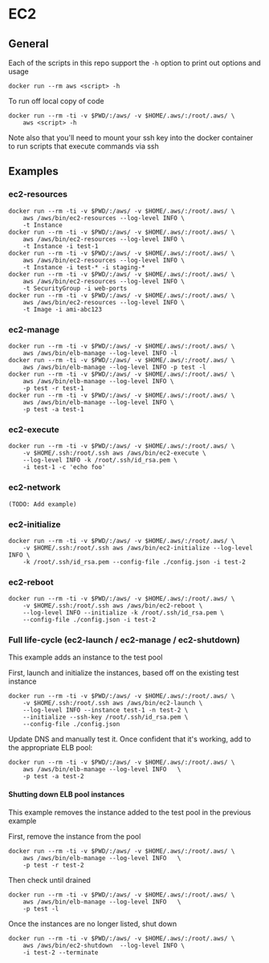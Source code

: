 # EC2

## General

Each of the scripts in this repo support the `-h` option to print out options
and usage

    docker run --rm aws <script> -h

To run off local copy of code

    docker run --rm -ti -v $PWD/:/aws/ -v $HOME/.aws/:/root/.aws/ \
        aws <script> -h

Note also that you'll need to mount your ssh key into the docker container
to run scripts that execute commands via ssh


## Examples

### ec2-resources

    docker run --rm -ti -v $PWD/:/aws/ -v $HOME/.aws/:/root/.aws/ \
        aws /aws/bin/ec2-resources --log-level INFO \
        -t Instance
    docker run --rm -ti -v $PWD/:/aws/ -v $HOME/.aws/:/root/.aws/ \
        aws /aws/bin/ec2-resources --log-level INFO \
        -t Instance -i test-1
    docker run --rm -ti -v $PWD/:/aws/ -v $HOME/.aws/:/root/.aws/ \
        aws /aws/bin/ec2-resources --log-level INFO \
        -t Instance -i test-* -i staging-*
    docker run --rm -ti -v $PWD/:/aws/ -v $HOME/.aws/:/root/.aws/ \
        aws /aws/bin/ec2-resources --log-level INFO \
        -t SecurityGroup -i web-ports
    docker run --rm -ti -v $PWD/:/aws/ -v $HOME/.aws/:/root/.aws/ \
        aws /aws/bin/ec2-resources --log-level INFO \
        -t Image -i ami-abc123

### ec2-manage

    docker run --rm -ti -v $PWD/:/aws/ -v $HOME/.aws/:/root/.aws/ \
        aws /aws/bin/elb-manage --log-level INFO -l
    docker run --rm -ti -v $PWD/:/aws/ -v $HOME/.aws/:/root/.aws/ \
        aws /aws/bin/elb-manage --log-level INFO -p test -l
    docker run --rm -ti -v $PWD/:/aws/ -v $HOME/.aws/:/root/.aws/ \
        aws /aws/bin/elb-manage --log-level INFO \
        -p test -r test-1
    docker run --rm -ti -v $PWD/:/aws/ -v $HOME/.aws/:/root/.aws/ \
        aws /aws/bin/elb-manage --log-level INFO \
        -p test -a test-1

### ec2-execute

    docker run --rm -ti -v $PWD/:/aws/ -v $HOME/.aws/:/root/.aws/ \
        -v $HOME/.ssh:/root/.ssh aws /aws/bin/ec2-execute \
        --log-level INFO -k /root/.ssh/id_rsa.pem \
        -i test-1 -c 'echo foo'

### ec2-network

    (TODO: Add example)

### ec2-initialize

    docker run --rm -ti -v $PWD/:/aws/ -v $HOME/.aws/:/root/.aws/ \
        -v $HOME/.ssh:/root/.ssh aws /aws/bin/ec2-initialize --log-level INFO \
        -k /root/.ssh/id_rsa.pem --config-file ./config.json -i test-2

### ec2-reboot

    docker run --rm -ti -v $PWD/:/aws/ -v $HOME/.aws/:/root/.aws/ \
        -v $HOME/.ssh:/root/.ssh aws /aws/bin/ec2-reboot \
        --log-level INFO --initialize -k /root/.ssh/id_rsa.pem \
        --config-file ./config.json -i test-2



### Full life-cycle (ec2-launch / ec2-manage / ec2-shutdown)

This example adds an instance to the test pool

First, launch and initialize the instances, based off on the existing test instance

    docker run --rm -ti -v $PWD/:/aws/ -v $HOME/.aws/:/root/.aws/ \
        -v $HOME/.ssh:/root/.ssh aws /aws/bin/ec2-launch \
        --log-level INFO --instance test-1 -n test-2 \
        --initialize --ssh-key /root/.ssh/id_rsa.pem \
        --config-file ./config.json

Update DNS and manually test it.  Once confident that it's working, add to the
appropriate ELB pool:

    docker run --rm -ti -v $PWD/:/aws/ -v $HOME/.aws/:/root/.aws/ \
        aws /aws/bin/elb-manage --log-level INFO   \
        -p test -a test-2

#### Shutting down ELB pool instances

This example removes the instance added to the test pool in the previous example

First, remove the instance from the pool

    docker run --rm -ti -v $PWD/:/aws/ -v $HOME/.aws/:/root/.aws/ \
        aws /aws/bin/elb-manage --log-level INFO   \
        -p test -r test-2

Then check until drained

    docker run --rm -ti -v $PWD/:/aws/ -v $HOME/.aws/:/root/.aws/ \
        aws /aws/bin/elb-manage --log-level INFO   \
        -p test -l

Once the instances are no longer listed, shut down

    docker run --rm -ti -v $PWD/:/aws/ -v $HOME/.aws/:/root/.aws/ \
        aws /aws/bin/ec2-shutdown  --log-level INFO \
        -i test-2 --terminate
